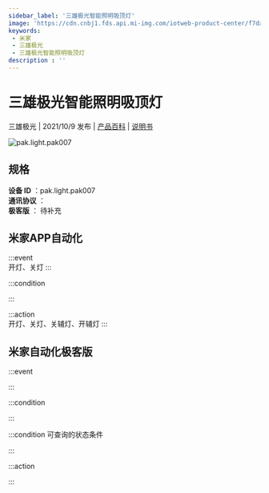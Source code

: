 ```yaml
---
sidebar_label: '三雄极光智能照明吸顶灯'
image: 'https://cdn.cnbj1.fds.api.mi-img.com/iotweb-product-center/f7da042e40b704a741ab0f599a8474bf_1631605464965.png?GalaxyAccessKeyId=AKVGLQWBOVIRQ3XLEW&Expires=9223372036854775807&Signature=JsRzz7DtOs+8j87a1bZ3kHCqLfo='
keywords: 
 - 米家
 - 三雄极光
 - 三雄极光智能照明吸顶灯
description : ''
---
```

# 三雄极光智能照明吸顶灯

三雄极光 | 2021/10/9 发布 | [产品百科](https://home.mi.com/webapp/content/baike/product/index.html?model=pak.light.pak007/) | [说明书](https://home.mi.com/views/introduction.html?model=pak.light.pak007&region=cn)

![pak.light.pak007](https://cdn.cnbj1.fds.api.mi-img.com/iotweb-product-center/f7da042e40b704a741ab0f599a8474bf_1631605464965.png?GalaxyAccessKeyId=AKVGLQWBOVIRQ3XLEW&Expires=9223372036854775807&Signature=JsRzz7DtOs+8j87a1bZ3kHCqLfo=)

## 规格  
> 
**设备 ID** ：pak.light.pak007  
**通讯协议** ：  
**极客版**  ： 待补充 


## 米家APP自动化  

:::event  
开灯、关灯
:::

:::condition  

:::

:::action   
开灯、关灯、关辅灯、开辅灯
:::

## 米家自动化极客版  

:::event  

:::

:::condition  

:::

:::condition 可查询的状态条件  

:::

:::action  

:::

        
